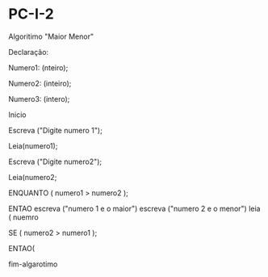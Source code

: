 # PC-I-2
Algoritimo "Maior Menor" 

  

Declaração: 

  

Numero1: (nteiro); 

  
Numero2: (inteiro); 


Numero3: (intero);
  

Inicio 
  

Escreva  ("Digite numero 1"); 
         

Leia(numero1); 

  

Escreva ("Digite numero2"); 

      

Leia(numero2; 

ENQUANTO ( numero1 > numero2 );

  ENTAO 
  escreva ("numero 1 e o maior")
  escreva ("numero 2 e o menor")
   leia ( nuemro 
    
SE ( numero2 > numero1 ); 
   
   ENTAO( 
  

fim-algarotimo 














